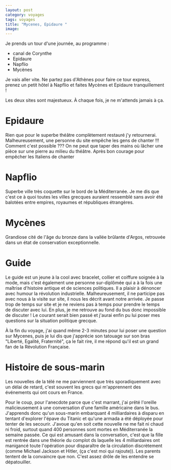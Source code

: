 ```yaml
---
layout: post 
category: voyages
tags: voyages
title: "Mycenes, Epidaure "
image: 
---
```


Je prends un tour d'une journée, au programme :
- canal de Corynthe
- Epidaure
- Napflio
- Mycènes 

<!--more--> 

Je vais aller vite. Ne partez pas d'Athènes pour faire ce tour express, prenez un petit hôtel à Napflio et faites Mycènes et Epidaure tranquillement ! 

Les deux sites sont majestueux. À chaque fois, je ne m'attends jamais à ça. 


# Epidaure 

Rien que pour le superbe théâtre complètement restauré j'y retournerai. Malheureusement, une personne du site empêche les gens de chanter !!! Comment c'est possible ??? On ne peut que taper des mains où lâcher une pièce sur une pierre au milieu du théâtre. Après bon courage pour empêcher les Italiens de chanter

# Napflio

Superbe ville très coquette sur le bord de la Méditerranée. Je me dis que c'est ce à quoi toutes les villes grecques auraient ressemblé sans avoir été balotées entre empires, royaumes et républiques étrangères. 

# Mycènes 

Grandiose cité de l'âge du bronze dans la vallée brûlante d'Argos, retrouvée dans un état de conservation exceptionnelle. 

# Guide

Le guide est un jeune à la cool avec bracelet, collier et coiffure soignée à la mode, mais c'est également une personne sur-diplômée qui a à la fois une maîtrise d'histoire antique et de sciences politiques. 
Il a plaisir à dénoncer avec humour la révolution industrielle. Malheureusement, il ne participe pas avec nous à la visite sur site, il nous les décrit avant notre arrivée. Je passe trop de temps sur site et je ne reviens pas à temps pour prendre le temps de discuter avec lui. En plus, je me retrouve au fond du bus donc impossible de discuter ! Le courant serait bien passé et j'aurai enfin pu lui poser mes questions sur la situation politique grecque. 

À la fin du voyage, j'ai quand même 2-3 minutes pour lui poser une question sur Mycenes, puis je lui dis que j'apprécie son tatouage sur son bras "Liberté, Egalité, Fraternité", ça le fait rire, il me répond qu'il est un grand fan de la Révolution Française. 

# Histoire de sous-marin

Les nouvelles de la télé ne me parviennent que très sporadiquement avec un délai de retard, c'est souvent les grecs qui m'apprennent des événements qui ont cours en France. 

Pour le coup, pour l'anecdote parce que c'est marrant, j'ai prêté l'oreille malicieusement à une conversation d'une famille américaine dans le bus. J'apprends donc qu'un sous-marin embarquant 4 milliardaires à disparu en tentant d'explorer l'épave du Titanic et qu'une armada a été déployée pour tenter de les secourir. J'avoue qu'en soit cette nouvelle ne me fait ni chaud ni froid, surtout quand 400 personnes sont mortes en Méditerranée la semaine passée. 
Ce qui est amusant dans la conversation, c'est que la fille est rentrée dans une théorie du complot ds laquelle les 4 milliardaires ont manigancé toute l'opération pour disparaître de la circulation discrètement (comme Michael Jackson et Hitler, (ça c'est moi qui rajoute)). Les parents tentent de la convaincre que non. C'est assez drôle de les entendre se dépatouiller. 